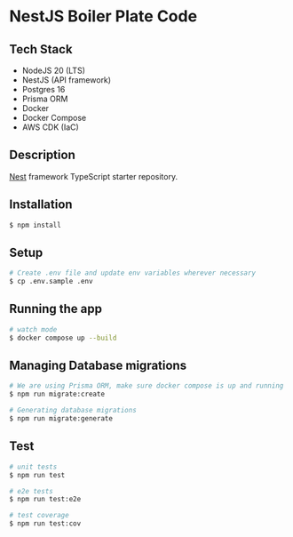 # NestJS Boiler Plate Code

## Tech Stack
- NodeJS 20 (LTS)
- NestJS (API framework)
- Postgres 16
- Prisma ORM
- Docker
- Docker Compose
- AWS CDK (IaC)

## Description

[Nest](https://github.com/nestjs/nest) framework TypeScript starter repository.

## Installation

```bash
$ npm install
```

## Setup
```bash
# Create .env file and update env variables wherever necessary
$ cp .env.sample .env
```

## Running the app
```bash
# watch mode
$ docker compose up --build
```

## Managing Database migrations
```bash
# We are using Prisma ORM, make sure docker compose is up and running
$ npm run migrate:create

# Generating database migrations
$ npm run migrate:generate
```

## Test

```bash
# unit tests
$ npm run test

# e2e tests
$ npm run test:e2e

# test coverage
$ npm run test:cov
```

